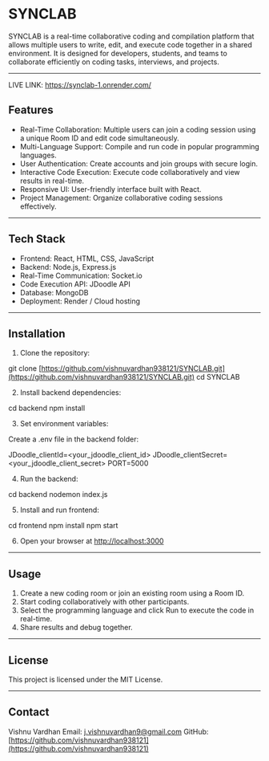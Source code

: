 # SYNCLAB

SYNCLAB is a real-time collaborative coding and compilation platform that allows multiple users to write, edit, and execute code together in a shared environment. It is designed for developers, students, and teams to collaborate efficiently on coding tasks, interviews, and projects.

---  



LIVE LINK:   https://synclab-1.onrender.com/  


## Features

* Real-Time Collaboration: Multiple users can join a coding session using a unique Room ID and edit code simultaneously.
* Multi-Language Support: Compile and run code in popular programming languages.
* User Authentication: Create accounts and join groups with secure login.
* Interactive Code Execution: Execute code collaboratively and view results in real-time.
* Responsive UI: User-friendly interface built with React.
* Project Management: Organize collaborative coding sessions effectively.

---

## Tech Stack

* Frontend: React, HTML, CSS, JavaScript
* Backend: Node.js, Express.js
* Real-Time Communication: Socket.io
* Code Execution API: JDoodle API
* Database: MongoDB
* Deployment: Render / Cloud hosting

---

## Installation

1. Clone the repository:

git clone [https://github.com/vishnuvardhan938121/SYNCLAB.git](https://github.com/vishnuvardhan938121/SYNCLAB.git)
cd SYNCLAB

2. Install backend dependencies:

cd backend
npm install

3. Set environment variables:

Create a .env file in the backend folder:


JDoodle_clientId=<your_jdoodle_client_id>
JDoodle_clientSecret=<your_jdoodle_client_secret>
PORT=5000

4. Run the backend:

cd backend
nodemon index.js

5. Install and run frontend:

cd frontend
npm install
npm start

6. Open your browser at [http://localhost:3000](http://localhost:3000)

---

## Usage

1. Create a new coding room or join an existing room using a Room ID.
2. Start coding collaboratively with other participants.
3. Select the programming language and click Run to execute the code in real-time.
4. Share results and debug together.

---

## License

This project is licensed under the MIT License.

---

## Contact

Vishnu Vardhan
Email: [j.vishnuvardhan9@gmail.com](mailto:j.vishnuvardhan9@gmail.com)
GitHub: [https://github.com/vishnuvardhan938121](https://github.com/vishnuvardhan938121)
